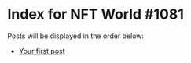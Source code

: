 # Index for NFT World #1081
Posts will be displayed in the order below:

- [Your first post](./001-first.md)

